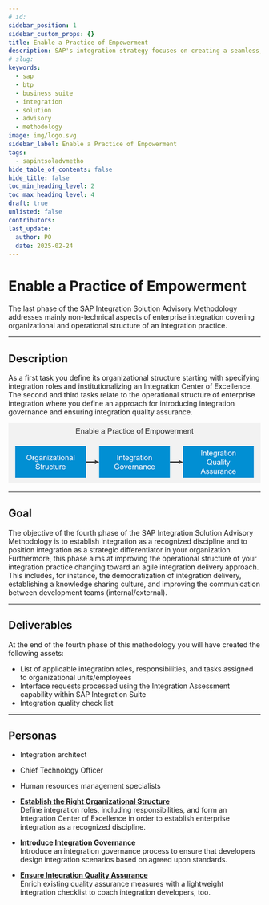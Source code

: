 ```yaml
---
# id: 
sidebar_position: 1
sidebar_custom_props: {}
title: Enable a Practice of Empowerment
description: SAP's integration strategy focuses on creating a seamless, intelligent suite of business applications by integrating end-to-end processes across SAP, partner, and third-party solutions, aiming to accelerate innovation and deliver significant business value. A key component of this strategy is the SAP Integration Solution Advisory Methodology, which provides a comprehensive framework for defining, documenting, and executing enterprise integration strategies, covering both technical and organizational aspects, and can be adapted to various integration technologies and organizational needs.
# slug: 
keywords:
  - sap
  - btp
  - business suite
  - integration
  - solution
  - advisory
  - methodology
image: img/logo.svg
sidebar_label: Enable a Practice of Empowerment
tags:
  - sapintsoladvmetho
hide_table_of_contents: false
hide_title: false
toc_min_heading_level: 2
toc_max_heading_level: 4
draft: true
unlisted: false
contributors:
last_update:
  author: PO
  date: 2025-02-24
---
```


<!-- loio6df23680e8534316892f490b1d028217 -->

# Enable a Practice of Empowerment

The last phase of the SAP Integration Solution Advisory Methodology addresses mainly non-technical aspects of enterprise integration covering organizational and operational structure of an integration practice.

***

<a name="loio6df23680e8534316892f490b1d028217__section_rrq_1cr_swb"/>

## Description

As a first task you define its organizational structure starting with specifying integration roles and institutionalizing an Integration Center of Excellence. The second and third tasks relate to the operational structure of enterprise integration where you define an approach for introducing integration governance and ensuring integration quality assurance.

![](images/loio15e3f398add44af5b6acb10381380353_LowRes.png)

***

<a name="loio6df23680e8534316892f490b1d028217__section_hrp_ccr_swb"/>

## Goal

The objective of the fourth phase of the SAP Integration Solution Advisory Methodology is to establish integration as a recognized discipline and to position integration as a strategic differentiator in your organization. Furthermore, this phase aims at improving the operational structure of your integration practice changing toward an agile integration delivery approach. This includes, for instance, the democratization of integration delivery, establishing a knowledge sharing culture, and improving the communication between development teams \(internal/external\).

***

<a name="loio6df23680e8534316892f490b1d028217__section_k34_dcr_swb"/>

## Deliverables

At the end of the fourth phase of this methodology you will have created the following assets:

-   List of applicable integration roles, responsibilities, and tasks assigned to organizational units/employees
-   Interface requests processed using the Integration Assessment capability within SAP Integration Suite
-   Integration quality check list

***

<a name="loio6df23680e8534316892f490b1d028217__section_r4k_gcr_swb"/>

## Personas

-   Integration architect
-   Chief Technology Officer
-   Human resources management specialists

-   **[Establish the Right Organizational Structure](1-establish-the-right-organizational-structure.md "Define integration roles, including responsibilities, and form an Integration Center of
		Excellence in order to establish enterprise integration as a recognized
		discipline.")**  
Define integration roles, including responsibilities, and form an Integration Center of Excellence in order to establish enterprise integration as a recognized discipline.
-   **[Introduce Integration Governance](2-introduce-integration-governance.md "Introduce an integration governance process to ensure that developers design integration
		scenarios based on agreed
		upon
		standards.")**  
Introduce an integration governance process to ensure that developers design integration scenarios based on agreed upon standards.
-   **[Ensure Integration Quality Assurance](3-ensure-integration-quality-assurance.md "Enrich existing quality assurance measures with a lightweight integration checklist to
		coach integration developers, too.")**  
Enrich existing quality assurance measures with a lightweight integration checklist to coach integration developers, too.

